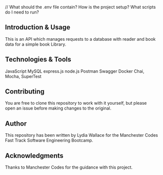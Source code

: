 // What should the .env file contain? How is the project setup? What scripts do I need to run?

## Introduction & Usage
This is an API which manages requests to a database with reader and book data for a simple book Library.


## Technologies & Tools
JavaScript
MySQL
express.js
node.js
Postman
Swagger
Docker
Chai, Mocha, SuperTest

## Contributing
You are free to clone this repository to work with it yourself, but please open an issue before making changes to the original.

## Author
This repository has been written by Lydia Wallace for the Manchester Codes Fast Track Software Engineering Bootcamp.

## Acknowledgments
Thanks to Manchester Codes for the guidance with this project.